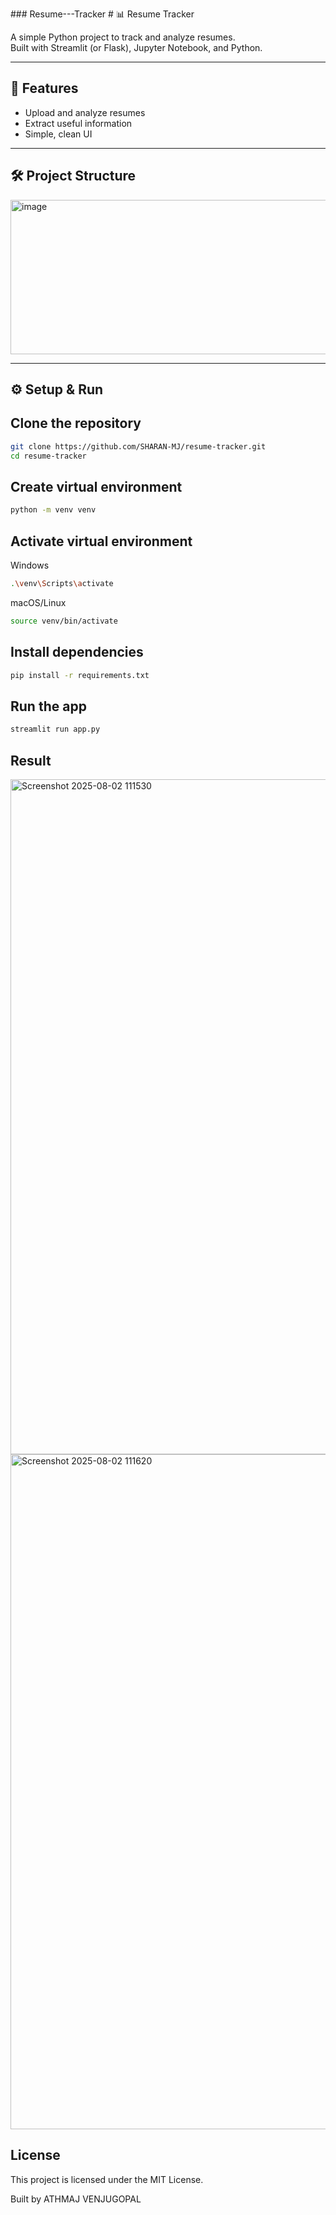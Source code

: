 ###   R e s u m e - - - T r a c k e r 
 
 # 📊 Resume Tracker

A simple Python project to track and analyze resumes.  
Built with Streamlit (or Flask), Jupyter Notebook, and Python.

---

## 🚀 **Features**
- Upload and analyze resumes
- Extract useful information
- Simple, clean UI

---

## 🛠 **Project Structure**

<img width="690" height="247" alt="image" src="https://github.com/user-attachments/assets/dd53b873-5167-47b0-8361-1f5235e92e15" />

---

## ⚙️ **Setup & Run**

## **Clone the repository**
```bash
git clone https://github.com/SHARAN-MJ/resume-tracker.git
cd resume-tracker
```

## Create virtual environment

```bash
python -m venv venv
```
## Activate virtual environment

Windows

```bash
.\venv\Scripts\activate
```
macOS/Linux

```bash
source venv/bin/activate
```
## Install dependencies

```bash
pip install -r requirements.txt
```
## Run the app


```bash
streamlit run app.py
```

## Result
<img width="1920" height="1080" alt="Screenshot 2025-08-02 111530" src="https://github.com/user-attachments/assets/07ac271e-3d97-41e9-bdd4-31cf1771e71f" />
<img width="1920" height="1080" alt="Screenshot 2025-08-02 111620" src="https://github.com/user-attachments/assets/716b49fe-672d-49b0-96a8-e245ff50e754" />


## License
This project is licensed under the MIT License.

Built by ATHMAJ VENJUGOPAL 
